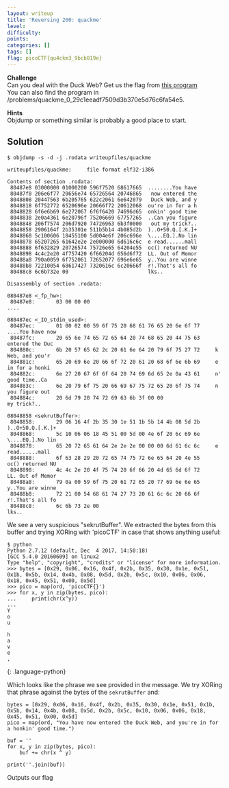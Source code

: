 ```yaml
---
layout: writeup
title: 'Reversing 200: quackme'
level: 
difficulty: 
points: 
categories: []
tags: []
flag: picoCTF{qu4ckm3_9bcb819e}
---
```

**Challenge**  
Can you deal with the Duck Web? Get us the flag from [this
program](./writeupfiles/quackme)  
You can also find the program in
/problems/quackme\_0\_29c1eeadf7509d3b370e5d76c6fa54e5.

**Hints**  
Objdump or something similar is probably a good place to start.

## Solution

    $ objdump -s -d -j .rodata writeupfiles/quackme
    
    writeupfiles/quackme:     file format elf32-i386
    
    Contents of section .rodata:
     80487e8 03000000 01000200 596f7520 68617665  ........You have
     80487f8 206e6f77 20656e74 65726564 20746865   now entered the
     8048808 20447563 6b205765 622c2061 6e642079   Duck Web, and y
     8048818 6f752772 6520696e 20666f72 20612068  ou're in for a h
     8048828 6f6e6b69 6e272067 6f6f6420 74696d65  onkin' good time
     8048838 2e0a4361 6e20796f 75206669 67757265  ..Can you figure
     8048848 206f7574 206d7920 74726963 6b3f0000   out my trick?..
     8048858 2906164f 2b35301e 511b5b14 4b085d2b  )..O+50.Q.[.K.]+
     8048868 5c100606 18455100 5d004e6f 206c696e  \....EQ.].No lin
     8048878 65207265 61642e2e 2e000000 6d616c6c  e read......mall
     8048888 6f632829 20726574 75726e65 64204e55  oc() returned NU
     8048898 4c4c2e20 4f757420 6f66204d 656d6f72  LL. Out of Memor
     80488a8 790a0059 6f752061 72652077 696e6e65  y..You are winne
     80488b8 72210054 68617427 7320616c 6c20666f  r!.That's all fo
     80488c8 6c6b732e 00                          lks..
    
    Disassembly of section .rodata:
    
    080487e8 <_fp_hw>:
     80487e8:       03 00 00 00                                         ....
    
    080487ec <_IO_stdin_used>:
     80487ec:       01 00 02 00 59 6f 75 20 68 61 76 65 20 6e 6f 77     ....You have now
     80487fc:       20 65 6e 74 65 72 65 64 20 74 68 65 20 44 75 63      entered the Duc
     804880c:       6b 20 57 65 62 2c 20 61 6e 64 20 79 6f 75 27 72     k Web, and you'r
     804881c:       65 20 69 6e 20 66 6f 72 20 61 20 68 6f 6e 6b 69     e in for a honki
     804882c:       6e 27 20 67 6f 6f 64 20 74 69 6d 65 2e 0a 43 61     n' good time..Ca
     804883c:       6e 20 79 6f 75 20 66 69 67 75 72 65 20 6f 75 74     n you figure out
     804884c:       20 6d 79 20 74 72 69 63 6b 3f 00 00                  my trick?..
    
    08048858 <sekrutBuffer>:
     8048858:       29 06 16 4f 2b 35 30 1e 51 1b 5b 14 4b 08 5d 2b     )..O+50.Q.[.K.]+
     8048868:       5c 10 06 06 18 45 51 00 5d 00 4e 6f 20 6c 69 6e     \....EQ.].No lin
     8048878:       65 20 72 65 61 64 2e 2e 2e 00 00 00 6d 61 6c 6c     e read......mall
     8048888:       6f 63 28 29 20 72 65 74 75 72 6e 65 64 20 4e 55     oc() returned NU
     8048898:       4c 4c 2e 20 4f 75 74 20 6f 66 20 4d 65 6d 6f 72     LL. Out of Memor
     80488a8:       79 0a 00 59 6f 75 20 61 72 65 20 77 69 6e 6e 65     y..You are winne
     80488b8:       72 21 00 54 68 61 74 27 73 20 61 6c 6c 20 66 6f     r!.That's all fo
     80488c8:       6c 6b 73 2e 00                                      lks..

We see a very suspicious "sekrutBuffer". We extracted the bytes from
this buffer and trying XORing with 'picoCTF' in case that shows anything
useful:

    $ python
    Python 2.7.12 (default, Dec  4 2017, 14:50:18)
    [GCC 5.4.0 20160609] on linux2
    Type "help", "copyright", "credits" or "license" for more information.
    >>> bytes = [0x29, 0x06, 0x16, 0x4f, 0x2b, 0x35, 0x30, 0x1e, 0x51, 0x1b, 0x5b, 0x14, 0x4b, 0x08, 0x5d, 0x2b, 0x5c, 0x10, 0x06, 0x06, 0x18, 0x45, 0x51, 0x00, 0x5d]
    >>> pico = map(ord, 'picoCTF{}')
    >>> for x, y in zip(bytes, pico):
    ...     print(chr(x^y))
    ...
    Y
    o
    u
    
    h
    a
    v
    e
    ,
{: .language-python}

Which looks like the phrase we see provided in the message. We try
XORing that phrase against the bytes of the `sekrutBuffer` and:

    bytes = [0x29, 0x06, 0x16, 0x4f, 0x2b, 0x35, 0x30, 0x1e, 0x51, 0x1b, 0x5b, 0x14, 0x4b, 0x08, 0x5d, 0x2b, 0x5c, 0x10, 0x06, 0x06, 0x18, 0x45, 0x51, 0x00, 0x5d]
    pico = map(ord, "You have now entered the Duck Web, and you're in for a honkin' good time.")
    
    buf = ''
    for x, y in zip(bytes, pico):
        buf += chr(x ^ y)
    
    print(''.join(buf))

Outputs our flag


